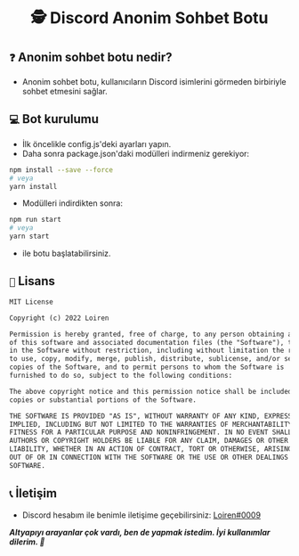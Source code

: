<h1 align="center">🕵️ Discord Anonim Sohbet Botu</h1>

## `❓` Anonim sohbet botu nedir?
- Anonim sohbet botu, kullanıcıların Discord isimlerini görmeden birbiriyle sohbet etmesini sağlar.

## `💻` Bot kurulumu
- İlk öncelikle config.js'deki ayarları yapın.
- Daha sonra package.json'daki modülleri indirmeniz gerekiyor:
```bash
npm install --save --force
# veya
yarn install
```
- Modülleri indirdikten sonra:
```bash
npm run start
# veya
yarn start
```
- ile botu başlatabilirsiniz.

## `📃` Lisans
```txt
MIT License

Copyright (c) 2022 Loiren

Permission is hereby granted, free of charge, to any person obtaining a copy
of this software and associated documentation files (the "Software"), to deal
in the Software without restriction, including without limitation the rights
to use, copy, modify, merge, publish, distribute, sublicense, and/or sell
copies of the Software, and to permit persons to whom the Software is
furnished to do so, subject to the following conditions:

The above copyright notice and this permission notice shall be included in all
copies or substantial portions of the Software.

THE SOFTWARE IS PROVIDED "AS IS", WITHOUT WARRANTY OF ANY KIND, EXPRESS OR
IMPLIED, INCLUDING BUT NOT LIMITED TO THE WARRANTIES OF MERCHANTABILITY,
FITNESS FOR A PARTICULAR PURPOSE AND NONINFRINGEMENT. IN NO EVENT SHALL THE
AUTHORS OR COPYRIGHT HOLDERS BE LIABLE FOR ANY CLAIM, DAMAGES OR OTHER
LIABILITY, WHETHER IN AN ACTION OF CONTRACT, TORT OR OTHERWISE, ARISING FROM,
OUT OF OR IN CONNECTION WITH THE SOFTWARE OR THE USE OR OTHER DEALINGS IN THE
SOFTWARE.
```
## `📞` İletişim
- Discord hesabım ile benimle iletişime geçebilirsiniz: [Loiren#0009](https://discord.com/users/915326086932484126)


***Altyapıyı arayanlar çok vardı, ben de yapmak istedim. İyi kullanımlar dilerim. 💖***

